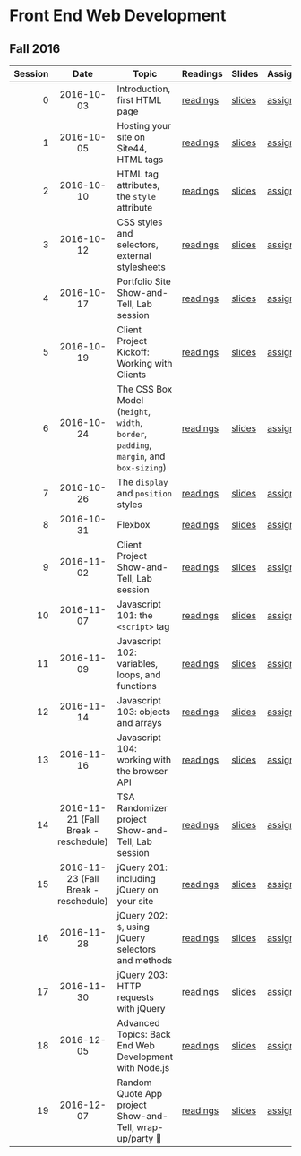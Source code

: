 # Front End Web Development

## Fall 2016

| Session |                 Date                 | Topic                                                                                  | Readings                 | Slides               | Assignment                    | Project                             |
| ------: | :----------------------------------: | -------------------------------------------------------------------------------------- | ------------------------ | -------------------- | ----------------------------- | ----------------------------------- |
|       0 |              2016-10-03              | Introduction, first HTML page                                                          | [readings](/readings/0)  | [slides](/slides/0)  | [assignment](/assignments/0)  |                                     |
|       1 |              2016-10-05              | Hosting your site on Site44, HTML tags                                                 | [readings](/readings/1)  | [slides](/slides/1)  | [assignment](/assignments/1)  |                                     |
|       2 |              2016-10-10              | HTML tag attributes, the `style` attribute                                             | [readings](/readings/2)  | [slides](/slides/2)  | [assignment](/assignments/2)  |                                     |
|       3 |              2016-10-12              | CSS styles and selectors, external stylesheets                                         | [readings](/readings/3)  | [slides](/slides/3)  | [assignment](/assignments/3)  |                                     |
|       4 |              2016-10-17              | Portfolio Site Show-and-Tell, Lab session                                              | [readings](/readings/4)  | [slides](/slides/4)  | [assignment](/assignments/4)  | [Portfolio Site](/assignments/4)    |
|       5 |              2016-10-19              | Client Project Kickoff: Working with Clients                                           | [readings](/readings/5)  | [slides](/slides/5)  | [assignment](/assignments/5)  |                                     |
|       6 |              2016-10-24              | The CSS Box Model (`height`, `width`, `border`, `padding`, `margin`, and `box-sizing`) | [readings](/readings/6)  | [slides](/slides/6)  | [assignment](/assignments/6)  |                                     |
|       7 |              2016-10-26              | The `display` and `position` styles                                                    | [readings](/readings/7)  | [slides](/slides/7)  | [assignment](/assignments/7)  |                                     |
|       8 |              2016-10-31              | Flexbox                                                                                | [readings](/readings/8)  | [slides](/slides/8)  | [assignment](/assignments/8)  |                                     |
|       9 |              2016-11-02              | Client Project Show-and-Tell, Lab session                                              | [readings](/readings/9)  | [slides](/slides/9)  | [assignment](/assignments/9)  | [Client Project](/assignments/9)    |
|      10 |              2016-11-07              | Javascript 101: the `<script>` tag                                                     | [readings](/readings/10) | [slides](/slides/10) | [assignment](/assignments/10) |                                     |
|      11 |              2016-11-09              | Javascript 102: variables, loops, and functions                                        | [readings](/readings/11) | [slides](/slides/11) | [assignment](/assignments/11) |                                     |
|      12 |              2016-11-14              | Javascript 103: objects and arrays                                                     | [readings](/readings/12) | [slides](/slides/12) | [assignment](/assignments/12) |                                     |
|      13 |              2016-11-16              | Javascript 104: working with the browser API                                           | [readings](/readings/13) | [slides](/slides/13) | [assignment](/assignments/13) |                                     |
|      14 | 2016-11-21 (Fall Break - reschedule) | TSA Randomizer project Show-and-Tell, Lab session                                      | [readings](/readings/14) | [slides](/slides/14) | [assignment](/assignments/14) | [TSA Randomizer](/assignments/14)   |
|      15 | 2016-11-23 (Fall Break - reschedule) | jQuery 201: including jQuery on your site                                              | [readings](/readings/15) | [slides](/slides/15) | [assignment](/assignments/15) |                                     |
|      16 |              2016-11-28              | jQuery 202: `$`, using jQuery selectors and methods                                    | [readings](/readings/16) | [slides](/slides/16) | [assignment](/assignments/16) |                                     |
|      17 |              2016-11-30              | jQuery 203: HTTP requests with jQuery                                                  | [readings](/readings/17) | [slides](/slides/17) | [assignment](/assignments/17) |                                     |
|      18 |              2016-12-05              | Advanced Topics: Back End Web Development with Node.js                                 | [readings](/readings/18) | [slides](/slides/18) | [assignment](/assignments/18) |                                     |
|      19 |              2016-12-07              | Random Quote App project Show-and-Tell, wrap-up/party 🎉                               | [readings](/readings/19) | [slides](/slides/19) | [assignment](/assignments/19) | [Random Quote App](/assignments/19) |
